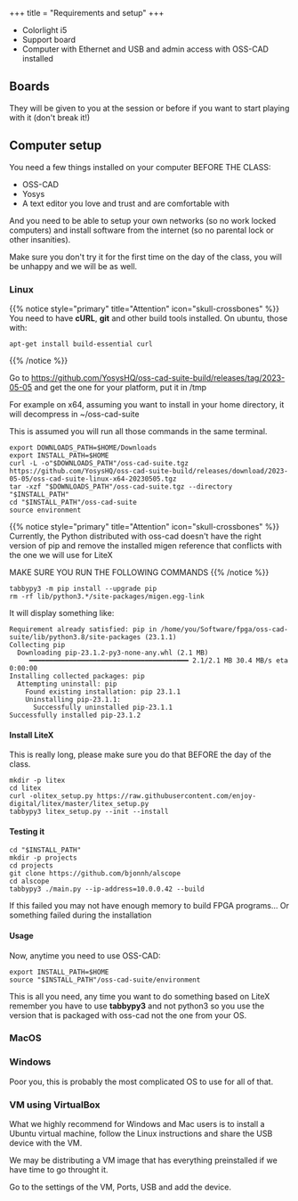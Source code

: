 +++
title = "Requirements and setup"
+++

- Colorlight i5
- Support board
- Computer with Ethernet and USB and admin access with OSS-CAD installed

## Boards

They will be given to you at the session or before if you want to start playing with it (don't break it!)

## Computer setup

You need a few things installed on your computer BEFORE THE CLASS:

- OSS-CAD
- Yosys
- A text editor you love and trust and are comfortable with

And you need to be able to setup your own networks (so no work locked computers) and install software from the internet (so no parental lock or other insanities).

Make sure you don't try it for the first time on the day of the class, you will be unhappy and we will be as well.

### Linux
{{% notice style="primary" title="Attention" icon="skull-crossbones" %}}
You need to have **cURL**, **git** and other build tools installed. 
On ubuntu, those with:
```shell
apt-get install build-essential curl
```
{{% /notice %}}


Go to 
https://github.com/YosysHQ/oss-cad-suite-build/releases/tag/2023-05-05
and get the one for your platform, put it in /tmp

For example on x64, assuming you want to install in your home directory, it will decompress in ~/oss-cad-suite

This is assumed you will run all those commands in the same terminal.

```shell
export DOWNLOADS_PATH=$HOME/Downloads
export INSTALL_PATH=$HOME
curl -L -o"$DOWNLOADS_PATH"/oss-cad-suite.tgz https://github.com/YosysHQ/oss-cad-suite-build/releases/download/2023-05-05/oss-cad-suite-linux-x64-20230505.tgz
tar -xzf "$DOWNLOADS_PATH"/oss-cad-suite.tgz --directory "$INSTALL_PATH"
cd "$INSTALL_PATH"/oss-cad-suite
source environment
```

{{% notice style="primary" title="Attention" icon="skull-crossbones" %}}
Currently, the Python distributed with oss-cad doesn't have the right version of pip
and remove the installed migen reference that conflicts with the one we will use for LiteX

MAKE SURE YOU RUN THE FOLLOWING COMMANDS
{{% /notice %}}

```shell
tabbypy3 -m pip install --upgrade pip
rm -rf lib/python3.*/site-packages/migen.egg-link
```
It will display something like:
```
Requirement already satisfied: pip in /home/you/Software/fpga/oss-cad-suite/lib/python3.8/site-packages (23.1.1)
Collecting pip
  Downloading pip-23.1.2-py3-none-any.whl (2.1 MB)
     ━━━━━━━━━━━━━━━━━━━━━━━━━━━━━━━━━━━━━━━━ 2.1/2.1 MB 30.4 MB/s eta 0:00:00
Installing collected packages: pip
  Attempting uninstall: pip
    Found existing installation: pip 23.1.1
    Uninstalling pip-23.1.1:
      Successfully uninstalled pip-23.1.1
Successfully installed pip-23.1.2
```

#### Install LiteX
This is really long,  please make sure you do that BEFORE the day of the class.

```shell
mkdir -p litex
cd litex
curl -olitex_setup.py https://raw.githubusercontent.com/enjoy-digital/litex/master/litex_setup.py
tabbypy3 litex_setup.py --init --install
```
#### Testing it
```
cd "$INSTALL_PATH"
mkdir -p projects
cd projects
git clone https://github.com/bjonnh/alscope
cd alscope
tabbypy3 ./main.py --ip-address=10.0.0.42 --build
```

If this failed you may not have enough memory to build FPGA programs… Or something failed during the installation

#### Usage
Now, anytime you need to use OSS-CAD:
```shell
export INSTALL_PATH=$HOME
source "$INSTALL_PATH"/oss-cad-suite/environment
```
This is all you need, any time you want to do something based on LiteX remember you have to use **tabbypy3** and not python3 so you use the version that is packaged with oss-cad not the one from your OS.

### MacOS

### Windows
Poor you, this is probably the most complicated OS to use for all of that.

### VM using VirtualBox
What we highly recommend for Windows and Mac users is to install a Ubuntu virtual machine, follow the Linux instructions and share the USB device with the VM.

We may be distributing a VM image that has everything preinstalled if we have time to go throught it.

Go to the settings of the VM, Ports, USB and add the device.

